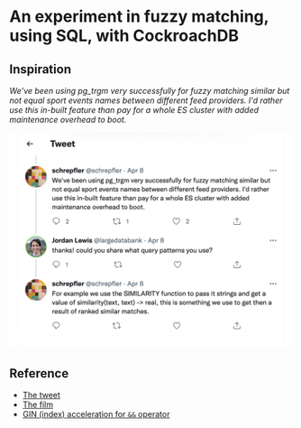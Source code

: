 # An experiment in fuzzy matching, using SQL, with CockroachDB

## Inspiration

_We've been using pg_trgm very successfully for fuzzy matching similar but not
equal sport events names between different feed providers. I'd rather use this
in-built feature than pay for a whole ES cluster with added maintenance
overhead to boot._

![tweet from April 8, 2022](./images/trigram_tweet_2022.04.08.png)


## Reference

* [The tweet](https://twitter.com/schrepfler/status/1512434401652654085)
* [The film](https://www.rottentomatoes.com/m/hot_fuzz)
* [GIN (index) acceleration for `&&` operator](https://github.com/cockroachdb/cockroach/pull/77418)

